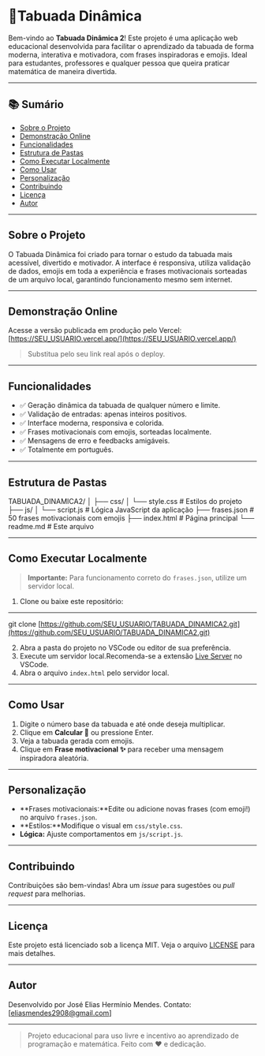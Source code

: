 # 🧮Tabuada Dinâmica
 
Bem-vindo ao **Tabuada Dinâmica 2**! Este projeto é uma aplicação web educacional desenvolvida para facilitar o aprendizado da tabuada de forma moderna, interativa e motivadora, com frases inspiradoras e emojis.
Ideal para estudantes, professores e qualquer pessoa que queira praticar matemática de maneira divertida.
 
---
 
## 📚 Sumário
 
- [Sobre o Projeto](#sobre-o-projeto)
- [Demonstração Online](#demonstração-online)
- [Funcionalidades](#funcionalidades)
- [Estrutura de Pastas](#estrutura-de-pastas)
- [Como Executar Localmente](#como-executar-localmente)
- [Como Usar](#como-usar)
- [Personalização](#personalização)
- [Contribuindo](#contribuindo)
- [Licença](#licença)
- [Autor](#autor)
 
---
 
## Sobre o Projeto
 
O Tabuada Dinâmica foi criado para tornar o estudo da tabuada mais acessível, divertido e motivador.
A interface é responsiva, utiliza validação de dados, emojis em toda a experiência e frases motivacionais sorteadas de um arquivo local, garantindo funcionamento mesmo sem internet.
 
---
 
## Demonstração Online
 
Acesse a versão publicada em produção pelo Vercel:[https://SEU_USUARIO.vercel.app/](https://SEU_USUARIO.vercel.app/)
 
> Substitua pelo seu link real após o deploy.
 
---
 
## Funcionalidades
 
- ✅ Geração dinâmica da tabuada de qualquer número e limite.
- ✅ Validação de entradas: apenas inteiros positivos.
- ✅ Interface moderna, responsiva e colorida.
- ✅ Frases motivacionais com emojis, sorteadas localmente.
- ✅ Mensagens de erro e feedbacks amigáveis.
- ✅ Totalmente em português.
 
---
 
## Estrutura de Pastas
 
TABUADA_DINAMICA2/
│
├── css/
│ └── style.css # Estilos do projeto
├── js/
│ └── script.js # Lógica JavaScript da aplicação
├── frases.json # 50 frases motivacionais com emojis
├── index.html # Página principal
└── readme.md # Este arquivo
 
 
---
## Como Executar Localmente
 
> **Importante:** Para funcionamento correto do `frases.json`, utilize um servidor local.
 
1. Clone ou baixe este repositório:
 
---
git clone [https://github.com/SEU_USUARIO/TABUADA_DINAMICA2.git](https://github.com/SEU_USUARIO/TABUADA_DINAMICA2.git)
 
 
2. Abra a pasta do projeto no VSCode ou editor de sua preferência.
3. Execute um servidor local.Recomenda-se a extensão [Live Server](https://marketplace.visualstudio.com/items?itemName=ritwickdey.LiveServer) no VSCode.
4. Abra o arquivo `index.html` pelo servidor local.
 
---
 
## Como Usar
 
1. Digite o número base da tabuada e até onde deseja multiplicar.
2. Clique em **Calcular 🚀** ou pressione Enter.
3. Veja a tabuada gerada com emojis.
4. Clique em **Frase motivacional ✨** para receber uma mensagem inspiradora aleatória.
 
---
 
## Personalização
 
- **Frases motivacionais:**Edite ou adicione novas frases (com emoji!) no arquivo `frases.json`.
- **Estilos:**Modifique o visual em `css/style.css`.
- **Lógica:**
  Ajuste comportamentos em `js/script.js`.
 
---
 
## Contribuindo
 
Contribuições são bem-vindas!
Abra um *issue* para sugestões ou *pull request* para melhorias.
 
---
 
## Licença
 
Este projeto está licenciado sob a licença MIT.
Veja o arquivo [LICENSE](LICENSE) para mais detalhes.
 
---
 
## Autor
 
Desenvolvido por José Elias Hermínio Mendes.
Contato: [eliasmendes2908@gmail.com]
 
---
 
> Projeto educacional para uso livre e incentivo ao aprendizado de programação e matemática.
> Feito com ❤️ e dedicação.
>